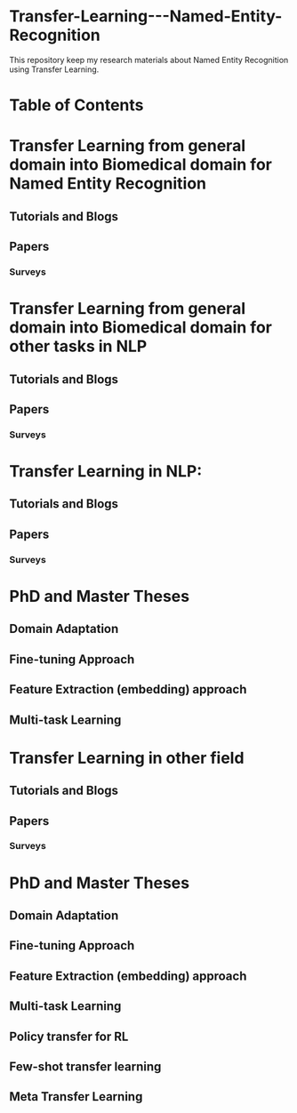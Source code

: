 # Transfer-Learning---Named-Entity-Recognition
This repository keep my research materials about Named Entity Recognition using Transfer Learning.

# Table of Contents

# Transfer Learning from general domain into Biomedical domain for Named Entity Recognition

## Tutorials and Blogs

## Papers

### Surveys

# Transfer Learning from general domain into Biomedical domain for other tasks in NLP

## Tutorials and Blogs

## Papers

### Surveys


# Transfer Learning in NLP:

## Tutorials and Blogs

## Papers

### Surveys

# PhD and Master Theses

## Domain Adaptation

## Fine-tuning Approach

## Feature Extraction (embedding) approach

## Multi-task Learning

# 

# Transfer Learning in other field

## Tutorials and Blogs

## Papers

### Surveys

# PhD and Master Theses

## Domain Adaptation

## Fine-tuning Approach

## Feature Extraction (embedding) approach

## Multi-task Learning

## Policy transfer for RL

## Few-shot transfer learning

## Meta Transfer Learning

